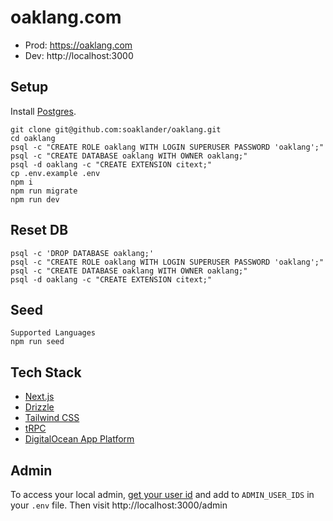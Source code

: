 # oaklang.com

- Prod: https://oaklang.com
- Dev: http://localhost:3000

## Setup

Install [Postgres](https://postgresapp.com/).

```
git clone git@github.com:soaklander/oaklang.git
cd oaklang
psql -c "CREATE ROLE oaklang WITH LOGIN SUPERUSER PASSWORD 'oaklang';"
psql -c "CREATE DATABASE oaklang WITH OWNER oaklang;"
psql -d oaklang -c "CREATE EXTENSION citext;"
cp .env.example .env
npm i
npm run migrate
npm run dev
```

## Reset DB

```
psql -c 'DROP DATABASE oaklang;'
psql -c "CREATE ROLE oaklang WITH LOGIN SUPERUSER PASSWORD 'oaklang';"
psql -c "CREATE DATABASE oaklang WITH OWNER oaklang;"
psql -d oaklang -c "CREATE EXTENSION citext;"
```

## Seed

```
Supported Languages
npm run seed
```

## Tech Stack

- [Next.js](https://nextjs.org)
- [Drizzle](https://orm.drizzle.team/docs/overview)
- [Tailwind CSS](https://tailwindcss.com)
- [tRPC](https://trpc.io)
- [DigitalOcean App Platform](https://cloud.digitalocean.com/projects/dffbd5f9-9621-4bbf-a6f3-7b521f85b1bc)

## Admin

To access your local admin, [get your user id](http://localhost:3000/me/id) and add to `ADMIN_USER_IDS` in your `.env` file.
Then visit http://localhost:3000/admin
